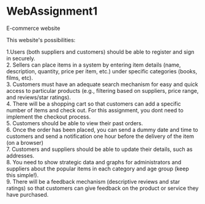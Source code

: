 # WebAssignment1
E-commerce website

This website's possibilities:
 
 1.Users (both suppliers and customers) should be able to register and sign in securely.<br />
2. Sellers can place items in a system by entering item details (name, description, quantity, price per item, etc.) under specific categories (books, films, etc). <br />
3. Customers must have an adequate search mechanism for easy and quick access to particular products (e.g., filtering based on suppliers, price range, and reviews/star ratings). <br />
4. There will be a shopping cart so that customers can add a specific number of items and check out. For this assignment, you dont need to implement the checkout process. <br />
5. Customers should be able to view their past orders. <br />
6. Once the order has been placed, you can send a dummy date and time to customers and send a notification one hour before the delivery of the item (on a browser)<br />
7. Customers and suppliers should be able to update their details, such as addresses. <br />
8. You need to show strategic data and graphs for administrators and suppliers about the popular items in each category and age group (keep this simple!).<br />
9. There will be a feedback mechanism (descriptive reviews and star ratings) so that customers can give feedback on the product or service they have purchased.
